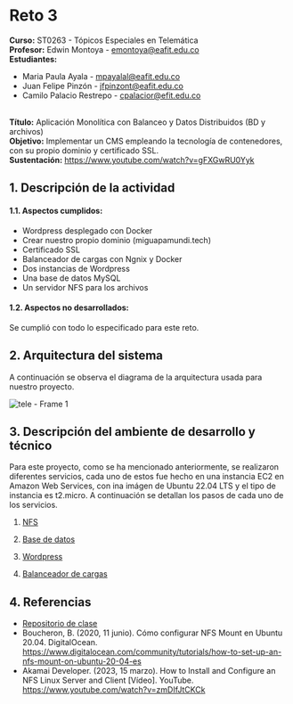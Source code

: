 # Reto 3

**Curso:** ST0263 - Tópicos Especiales en Telemática
<br>**Profesor:** Edwin Montoya - emontoya@eafit.edu.co
<br>**Estudiantes:**
- Maria Paula Ayala - mpayalal@eafit.edu.co
- Juan Felipe Pinzón - jfpinzont@eafit.edu.co
- Camilo Palacio Restrepo - cpalacior@efit.edu.co
  
<br>**Título:** Aplicación Monolítica con Balanceo y Datos Distribuidos (BD y archivos)
<br>**Objetivo:** Implementar un CMS empleando la tecnología de contenedores, con su propio dominio y certificado SSL. <br>**Sustentación:** https://www.youtube.com/watch?v=gFXGwRU0Yyk

## 1. Descripción de la actividad
#### 1.1. Aspectos cumplidos:

- Wordpress desplegado con Docker
- Crear nuestro propio dominio (miguapamundi.tech)
- Certificado SSL
- Balanceador de cargas con Ngnix y Docker
- Dos instancias de Wordpress
- Una base de datos MySQL
- Un servidor NFS para los archivos

#### 1.2. Aspectos no desarrollados:

Se cumplió con todo lo especificado para este reto.

## 2. Arquitectura del sistema

A continuación se observa el diagrama de la arquitectura usada para nuestro proyecto.

![tele - Frame 1](https://github.com/mpayalal/mpayalal-st0263/assets/85038378/1826086f-20be-4a66-a1e2-d0180e522d1a)


## 3. Descripción del ambiente de desarrollo y técnico

Para este proyecto, como se ha mencionado anteriormente, se realizaron diferentes servicios, cada uno de estos fue hecho en una instancia EC2 en Amazon Web Services, con ina imágen de Ubuntu 22.04 LTS y el tipo de instancia es t2.micro. A continuación se detallan los pasos de cada uno de los servicios.

1. [NFS](https://github.com/mpayalal/mpayalal-st0263/tree/main/Reto3/NFS)

2. [Base de datos](https://github.com/mpayalal/mpayalal-st0263/tree/main/Reto3/Base%20de%20datos)

3. [Wordpress](https://github.com/mpayalal/mpayalal-st0263/tree/main/Reto3/WordPress)

4. [Balanceador de cargas](https://github.com/mpayalal/mpayalal-st0263/tree/main/Reto3/Balanceador%20de%20cargas)

## 4. Referencias

- [Repositorio de clase](https://github.com/st0263eafit/st0263-241/tree/main/docker-nginx-wordpress-ssl-letsencrypt)
- Boucheron, B. (2020, 11 junio). Cómo configurar NFS Mount en Ubuntu 20.04. DigitalOcean. https://www.digitalocean.com/community/tutorials/how-to-set-up-an-nfs-mount-on-ubuntu-20-04-es
- Akamai Developer. (2023, 15 marzo). How to Install and Configure an NFS Linux Server and Client [Vídeo]. YouTube. https://www.youtube.com/watch?v=zmDIfJtCKCk
